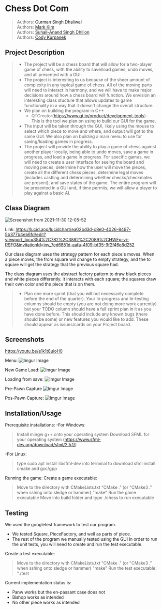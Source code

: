 # Chess Dot Com
 
 > Authors: [Gurman Singh Dhaliwal](https://github.com/gsinghd)\
 > Authors: [Mark Kim](https://github.com/karkmim448)\
 > Authors: [Suhail-Anand Singh Dhillon](https://github.com/DhillonSuhail)\
 > Authors: [Cody Kurpanek](https://github.com/CodyKurpanek)

## Project Description
 > * The project will be a chess board that will allow for a two-player game of chess, with the ability to save/load games, undo moves, and all presented with a GUI.
 > * The project is interesting to us because of the sheer amount of complexity in any typical game of chess.  All of the moving parts will need to interact in harmony, and we will have to make major decisions around how a chess board will function.  We envision an interesting class stucture that allows updates to game functionality in a way that it doesn't change the overall structure. 
 > * We plan on building the program in C++
 >   * QTCreator(https://www.qt.io/product/development-tools) - This is the tool we plan on using to build our GUI for the game.
 > * The input will be taken through the GUI, likely using the mouse to select which piece to move and where, and output will got to the same GUI. We also plan on building a main menu to use for saving/loading games in progress. 
 > * The project will provide the ability to play a game of chess against another player locally, being able to undo moves, save a game in progress, and load a game in progress. For specific games, we will need to create a user interface for seeing the board and moving pieces, determine how the user will move the pieces, create all the different chess pieces, determine legal moves (includes castling and determining whether checks/checkmates are present), and save states of the game. The entire program will be presented in a GUI and, if time permits, we will allow a player to play against a basic AI.

 
## Class Diagram
![Screenshot from 2021-11-30 12-05-52](https://user-images.githubusercontent.com/51354509/144120081-5cb4861e-46fd-4fe8-9256-394ad7a92edc.png)

Link:
https://lucid.app/lucidchart/ea02bd3d-c8e0-4026-8497-5b377b4eb6fd/edit?viewport_loc=354%2C782%2C3882%2C2089%2CHWEp-vi-RSFO&invitationId=inv_7ed6851d-aafa-4f09-bf35-9f2f46e8d252

Our class diagram uses the strategy pattern for each piece's moves. When a piece moves, the from square will change to empty strategy, and the to square will get the strategy that the previous square had.

The class diagram uses the abstract factory pattern to draw black pieces and white pieces differently. It interacts with each square; the squares draw their own color and the piece that is on them. 
 
 > * Plan one more sprint (that you will not necessarily complete before the end of the quarter). Your In-progress and In-testing columns should be empty (you are not doing more work currently) but your TODO column should have a full sprint plan in it as you have done before. This should include any known bugs (there should be some) or new features you would like to add. These should appear as issues/cards on your Project board.

 
 ## Screenshots
 https://youtu.be/e1k1t8uioH0
 
 Menu:
 ![Imgur Image](https://imgur.com/UBE6ons)
 
 New Game Load:
 ![Imgur Image](https://imgur.com/pztGuoi)
 
 Loading from save:
 ![Imgur Image](https://imgur.com/dUVl7aJ)
 
 Pre-Pawn Capture
 ![Imgur Image](https://imgur.com/5WlFAlO)
 
 Pos-Pawn Capture:
 ![Imgur Image](https://imgur.com/dakwlcz)

## Installation/Usage
Prerequisite installations:
-For Windows:
> Install mingw g++ onto your operating system 
> Download SFML for your operating system (https://www.sfml-dev.org/download/sfml/2.5.1/)

-For Linux:
> type sudo apt install libsfml-dev into terminal to download sfml
> install cmake and gcc/gpp

Running the game:
Create a game executable:
 > Move to the directory with CMakeLists.txt
 > "CMake ." (or "CMake3 ." when sshing onto sledge or hammer)
 > "make"
 Run the game executable
 > Move into build folder and type ./chess to run executable

## Testing
We used the googletest framework to test our program.
 - We tested Square, PieceFactory, and well as parts of piece.
 - The rest of the program we manually tested using the GUI
In order to run the unit tests, you will need to create and run the test executable.

Create a test executable:
 > Move to the directory with CMakeLists.txt
 > "CMake ." (or "CMake3 ." when sshing onto sledge or hammer)
 > "make"
 Run the test executable:
 > "./test

Current implementation status is:
- Panw works but the en-passant case does not
- Bishop works as intended
- No other piece works as intended
 
